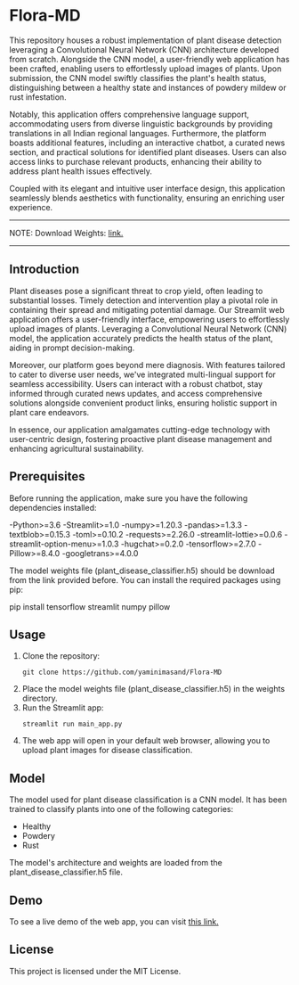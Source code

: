 # Flora-MD
This repository houses a robust implementation of plant disease detection leveraging a Convolutional Neural Network (CNN) architecture developed from scratch. Alongside the CNN model, a user-friendly web application has been crafted, enabling users to effortlessly upload images of plants. Upon submission, the CNN model swiftly classifies the plant's health status, distinguishing between a healthy state and instances of powdery mildew or rust infestation.

Notably, this application offers comprehensive language support, accommodating users from diverse linguistic backgrounds by providing translations in all Indian regional languages. Furthermore, the platform boasts additional features, including an interactive chatbot, a curated news section, and practical solutions for identified plant diseases. Users can also access links to purchase relevant products, enhancing their ability to address plant health issues effectively.

Coupled with its elegant and intuitive user interface design, this application seamlessly blends aesthetics with functionality, ensuring an enriching user experience.

***
NOTE:
Download Weights: <a href="https://www.mediafire.com/file/1j3dwd2pzs7xc13/weights.rar/file">link.</a> 
***


Introduction
---
Plant diseases pose a significant threat to crop yield, often leading to substantial losses. Timely detection and intervention play a pivotal role in containing their spread and mitigating potential damage. Our Streamlit web application offers a user-friendly interface, empowering users to effortlessly upload images of plants. Leveraging a Convolutional Neural Network (CNN) model, the application accurately predicts the health status of the plant, aiding in prompt decision-making.

Moreover, our platform goes beyond mere diagnosis. With features tailored to cater to diverse user needs, we've integrated multi-lingual support for seamless accessibility. Users can interact with a robust chatbot, stay informed through curated news updates, and access comprehensive solutions alongside convenient product links, ensuring holistic support in plant care endeavors.

In essence, our application amalgamates cutting-edge technology with user-centric design, fostering proactive plant disease management and enhancing agricultural sustainability.

Prerequisites
---
Before running the application, make sure you have the following dependencies installed:

-Python>=3.6 -Streamlit>=1.0 -numpy>=1.20.3 -pandas>=1.3.3 -textblob>=0.15.3 -toml>=0.10.2 -requests>=2.26.0 -streamlit-lottie>=0.0.6 -streamlit-option-menu>=1.0.3 -hugchat>=0.2.0 -tensorflow>=2.7.0 -Pillow>=8.4.0 -googletrans>=4.0.0

The model weights file (plant_disease_classifier.h5) should be download from the link provided before.
You can install the required packages using pip:

pip install tensorflow streamlit numpy pillow

Usage
---
1. Clone the repository:
   ```
   git clone https://github.com/yaminimasand/Flora-MD
   ```
2. Place the model weights file (plant_disease_classifier.h5) in the weights directory.
3. Run the Streamlit app:
   ```
   streamlit run main_app.py
   ```
4. The web app will open in your default web browser, allowing you to upload plant images for disease classification.

Model
---
The model used for plant disease classification is a CNN model. It has been trained to classify plants into one of the following categories:

* Healthy
* Powdery
* Rust

The model's architecture and weights are loaded from the plant_disease_classifier.h5 file.

Demo
---
To see a live demo of the web app, you can visit <a href="https://plant-disease-detection-pkue.onrender.com/">this link.</a>

License
---
This project is licensed under the MIT License.
